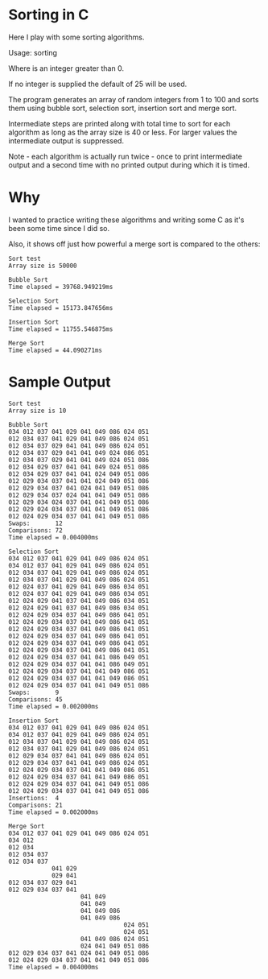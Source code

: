 # Sorting in C
Here I play with some sorting algorithms.

Usage: sorting <num>

Where <num> is an integer greater than 0.

If no integer is supplied the default of 25 will be used.

The program generates an array of <num> random integers from 1 to 100
and sorts them using bubble sort, selection sort, insertion sort and merge sort.

Intermediate steps are printed along with total time to sort for each algorithm
as long as the array size is 40 or less. For larger values the intermediate output
is suppressed.

Note - each algorithm is actually run twice - once to print intermediate output
and a second time with no printed output during which it is timed.

# Why

I wanted to practice writing these algorithms and writing some C as it's been some
time since I did so.

Also, it shows off just how powerful a merge sort is compared to the others:

    Sort test
    Array size is 50000

    Bubble Sort
    Time elapsed = 39768.949219ms

    Selection Sort
    Time elapsed = 15173.847656ms

    Insertion Sort
    Time elapsed = 11755.546875ms

    Merge Sort
    Time elapsed = 44.090271ms

# Sample Output
    Sort test
    Array size is 10

    Bubble Sort
    034 012 037 041 029 041 049 086 024 051
    012 034 037 041 029 041 049 086 024 051
    012 034 037 029 041 041 049 086 024 051
    012 034 037 029 041 041 049 024 086 051
    012 034 037 029 041 041 049 024 051 086
    012 034 029 037 041 041 049 024 051 086
    012 034 029 037 041 041 024 049 051 086
    012 029 034 037 041 041 024 049 051 086
    012 029 034 037 041 024 041 049 051 086
    012 029 034 037 024 041 041 049 051 086
    012 029 034 024 037 041 041 049 051 086
    012 029 024 034 037 041 041 049 051 086
    012 024 029 034 037 041 041 049 051 086
    Swaps:       12
    Comparisons: 72
    Time elapsed = 0.004000ms

    Selection Sort
    034 012 037 041 029 041 049 086 024 051
    034 012 037 041 029 041 049 086 024 051
    012 034 037 041 029 041 049 086 024 051
    012 034 037 041 029 041 049 086 024 051
    012 024 037 041 029 041 049 086 034 051
    012 024 037 041 029 041 049 086 034 051
    012 024 029 041 037 041 049 086 034 051
    012 024 029 041 037 041 049 086 034 051
    012 024 029 034 037 041 049 086 041 051
    012 024 029 034 037 041 049 086 041 051
    012 024 029 034 037 041 049 086 041 051
    012 024 029 034 037 041 049 086 041 051
    012 024 029 034 037 041 049 086 041 051
    012 024 029 034 037 041 049 086 041 051
    012 024 029 034 037 041 041 086 049 051
    012 024 029 034 037 041 041 086 049 051
    012 024 029 034 037 041 041 049 086 051
    012 024 029 034 037 041 041 049 086 051
    012 024 029 034 037 041 041 049 051 086
    Swaps:       9
    Comparisons: 45
    Time elapsed = 0.002000ms

    Insertion Sort
    034 012 037 041 029 041 049 086 024 051
    034 012 037 041 029 041 049 086 024 051
    012 034 037 041 029 041 049 086 024 051
    012 034 037 041 029 041 049 086 024 051
    012 029 034 037 041 041 049 086 024 051
    012 029 034 037 041 041 049 086 024 051
    012 024 029 034 037 041 041 049 086 051
    012 024 029 034 037 041 041 049 086 051
    012 024 029 034 037 041 041 049 051 086
    012 024 029 034 037 041 041 049 051 086
    Insertions:  4
    Comparisons: 21
    Time elapsed = 0.002000ms

    Merge Sort
    034 012 037 041 029 041 049 086 024 051
    034 012
    012 034
    012 034 037
    012 034 037
                041 029
                029 041
    012 034 037 029 041
    012 029 034 037 041
                        041 049
                        041 049
                        041 049 086
                        041 049 086
                                    024 051
                                    024 051
                        041 049 086 024 051
                        024 041 049 051 086
    012 029 034 037 041 024 041 049 051 086
    012 024 029 034 037 041 041 049 051 086
    Time elapsed = 0.004000ms


